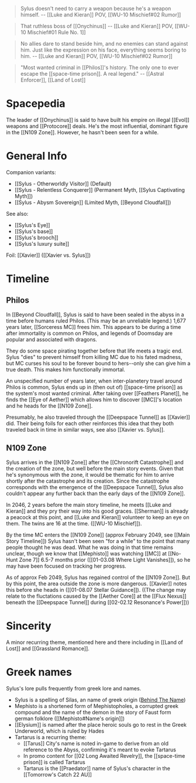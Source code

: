 > Sylus doesn't need to carry a weapon because he's a weapon himself.
> -- [[Luke and Kieran]] POV, [[WU-10 Mischief#02 Rumor]]

> That ruthless boss of [[Onychinus]]
> -- [[Luke and Kieran]] POV, [[WU-10 Mischief#01 Rule No. 1]]

> No allies dare to stand beside him, and no enemies can stand against him. Just like the expression on his face, everything seems boring to him.
> -- [[Luke and Kieran]] POV, [[WU-10 Mischief#02 Rumor]]

>  "Most wanted criminal in [[Philos]]'s history. The only one to ever escape the [[space-time prison]]. A real legend."
>  -- [[Astral Enforcer]], [[Land of Lost]]

# Spacepedia
The leader of [[Onychinus]] is said to have built his empire on illegal [[Evol]] weapons and [[Protocore]] deals. He's the most influential, dominant figure in the [[N109 Zone]]. However, he hasn't been seen for a while.

# General Info

Companion variants:
* [[Sylus - Otherworldly Visitor]] (Default)
* [[Sylus - Relentless Conquerer]] (Permanent Myth, [[Sylus Captivating Myth]])
* [[Sylus - Abysm Sovereign]] (Limited Myth, [[Beyond Cloudfall]])

See also:
* [[Sylus's Eye]]
* [[Sylus's base]]
* [[Sylus's brooch]]
* [[Sylus's luxury suite]]

Foil: [[Xavier]] ([[Xavier vs. Sylus]])

# Timeline
## Philos
In [[Beyond Cloudfall]], Sylus is said to have been sealed in the abyss in a time before humans ruled Philos. (This may be an unreliable legend.) 1,677 years later, [[Sorceress MC]] frees him. This appears to be during a time after immortality is common on Philos, and legends of Doomsday are popular and associated with dragons.

They do some space pirating together before that life meets a tragic end. Sylus "dies" to prevent himself from killing MC due to his fated madness, but MC curses his soul to be forever bound to hers--only she can give him a true death. This makes him functionally immortal.

An unspecified number of years later, when inter-planetery travel around Philos is common, Sylus ends up in (then out of) [[space-time prison]] as the system's most wanted criminal. After taking over [[Feathers Planet]], he finds the [[Eye of Aether]] which allows him to discover [[MC]]'s location and he heads for the [[N109 Zone]].

Presumably, he also traveled through the [[Deepspace Tunnel]] as [[Xavier]] did. Their being foils for each other reinforces this idea that they both traveled back in time in similar ways, see also [[Xavier vs. Sylus]].

## N109 Zone
Sylus arrives in the [[N109 Zone]] after the [[Chronorift Catastrophe]] and the creation of the zone, but well before the main story events. Given that he's synonymous with the zone, it would be thematic for him to arrive shortly after the catastrophe and its creation. Since the catastrophe corresponds with the emergence of the [[Deepspace Tunnel]], Sylus also couldn't appear any further back than the early days of the [[N109 Zone]].

In 2046, 2 years before the main story timeline, he meets [[Luke and Kieran]] and they pry their way into his good graces. [[Sherman]] is already a peacock at this point, and [[Luke and Kieran]] volunteer to keep an eye on them. The twins are 16 at the time. ([[WU-10 Mischief]]).

By the time MC enters the [[N109 Zone]] (approx February 2049, see [[Main Story Timeline]]) Sylus hasn't been seen "for a while" to the point that many people thought he was dead. What he was doing in that time remains unclear, though we know that [[Mephisto]] was watching [[MC]] at [[No-Hunt Zone 7]] 6.5-7 months prior ([[01-03.08 Where Light Vanishes]]), so he may have been focused on tracking her progress.

As of approx Feb 2049, Sylus has regained control of the [[N109 Zone]]. But by this point, the area outside the zone is more dangerous. [[Xavier]] notes this before she heads in ([[01-08.07 Stellar Guidance]]). ((The change may relate to the fluctations caused by the [[Aether Core]] at the [[Flux Nexus]] beneath the [[Deepspace Tunnel]] during [[02-02.12 Resonance's Power]]))

# Sincerity
A minor recurring theme, mentioned here and there including in [[Land of Lost]] and [[Grassland Romance]].

# Greek names
Sylus's lore pulls frequently from greek lore and names.
* Sylus is a spelling of Silas, an name of greek origin ([Behind The Name](https://www.behindthename.com/name/silas))
* Mephisto is a shortened form of Mephistopholes, a corrupted greek compound and the name of the demon in the story of Faust form german folklore ([[Mephisto#Name's origin]])
* [[Elysium]] is named after the place heroic souls go to rest in the Greek Underworld, which is ruled by Hades
* Tartarus is a recurring theme:
	* [[Tarus]] City's name is noted in-game to derive from an old reference to the Abyss, confirming it's meant to evoke Tartarus
	* In promo content for [[02 Long Awaited Revelry]], the [[space-time prison]] is called Tartarus
	* Tartarus is the [[Praedator]] name of Sylus's character in the [[Tomorrow's Catch 22 AU]]